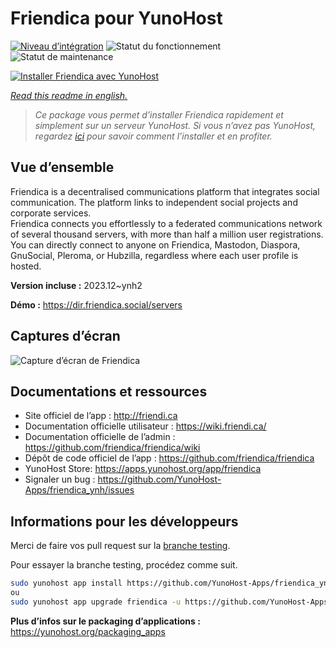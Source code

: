 <!--
N.B.: This README was automatically generated by https://github.com/YunoHost/apps/tree/master/tools/README-generator
It shall NOT be edited by hand.
-->

# Friendica pour YunoHost

[![Niveau d’intégration](https://dash.yunohost.org/integration/friendica.svg)](https://dash.yunohost.org/appci/app/friendica) ![Statut du fonctionnement](https://ci-apps.yunohost.org/ci/badges/friendica.status.svg) ![Statut de maintenance](https://ci-apps.yunohost.org/ci/badges/friendica.maintain.svg)

[![Installer Friendica avec YunoHost](https://install-app.yunohost.org/install-with-yunohost.svg)](https://install-app.yunohost.org/?app=friendica)

*[Read this readme in english.](./README.md)*

> *Ce package vous permet d’installer Friendica rapidement et simplement sur un serveur YunoHost.
Si vous n’avez pas YunoHost, regardez [ici](https://yunohost.org/#/install) pour savoir comment l’installer et en profiter.*

## Vue d’ensemble

Friendica is a decentralised communications platform that integrates social communication. The platform links to independent social projects and corporate services.  
Friendica connects you effortlessly to a federated communications network of several thousand servers, with more than half a million user registrations. You can directly connect to anyone on Friendica, Mastodon, Diaspora, GnuSocial, Pleroma, or Hubzilla, regardless where each user profile is hosted.


**Version incluse :** 2023.12~ynh2

**Démo :** https://dir.friendica.social/servers

## Captures d’écran

![Capture d’écran de Friendica](./doc/screenshots/friendica-vier-profile.png)

## Documentations et ressources

* Site officiel de l’app : <http://friendi.ca>
* Documentation officielle utilisateur : <https://wiki.friendi.ca/>
* Documentation officielle de l’admin : <https://github.com/friendica/friendica/wiki>
* Dépôt de code officiel de l’app : <https://github.com/friendica/friendica>
* YunoHost Store: <https://apps.yunohost.org/app/friendica>
* Signaler un bug : <https://github.com/YunoHost-Apps/friendica_ynh/issues>

## Informations pour les développeurs

Merci de faire vos pull request sur la [branche testing](https://github.com/YunoHost-Apps/friendica_ynh/tree/testing).

Pour essayer la branche testing, procédez comme suit.

``` bash
sudo yunohost app install https://github.com/YunoHost-Apps/friendica_ynh/tree/testing --debug
ou
sudo yunohost app upgrade friendica -u https://github.com/YunoHost-Apps/friendica_ynh/tree/testing --debug
```

**Plus d’infos sur le packaging d’applications :** <https://yunohost.org/packaging_apps>